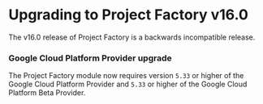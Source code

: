# Upgrading to Project Factory v16.0

The v16.0 release of Project Factory is a backwards incompatible release.

### Google Cloud Platform Provider upgrade

The Project Factory module now requires version `5.33` or higher of the Google Cloud Platform Provider and `5.33` or higher of the Google Cloud Platform Beta Provider.

